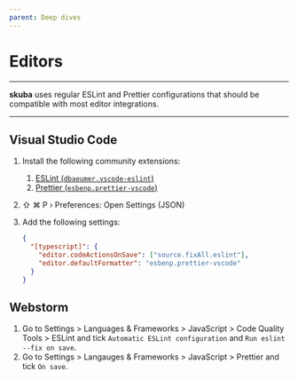 ```yaml
---
parent: Deep dives
---
```


# Editors

---

**skuba** uses regular ESLint and Prettier configurations that should be compatible with most editor integrations.

---

## Visual Studio Code

1. Install the following community extensions:

   1. [ESLint (`dbaeumer.vscode-eslint`)](https://marketplace.visualstudio.com/items?itemName=dbaeumer.vscode-eslint)
   1. [Prettier (`esbenp.prettier-vscode`)](https://marketplace.visualstudio.com/items?itemName=esbenp.prettier-vscode)

1. ⇧ ⌘ P › Preferences: Open Settings (JSON)

1. Add the following settings:

   ```json
   {
     "[typescript]": {
       "editor.codeActionsOnSave": ["source.fixAll.eslint"],
       "editor.defaultFormatter": "esbenp.prettier-vscode"
     }
   }
   ```

## Webstorm

1. Go to Settings > Languages & Frameworks > JavaScript > Code Quality Tools > ESLint and tick `Automatic ESLint configuration` and `Run eslint --fix on save`.
2. Go to Settings > Langauges & Frameworks > JavaScript > Prettier and tick `On save`.
